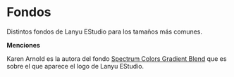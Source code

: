 <h1>Fondos</h1>
<p>Distintos fondos de Lanyu EStudio para los tamaños más comunes.</p>
<strong>Menciones</strong>
<p>Karen Arnold es la autora del fondo <a href="https://www.publicdomainpictures.net/en/view-image.php?image=205482&picture=spectrum-colors-gradient-blend">Spectrum Colors Gradient Blend<a> que es sobre el que aparece el logo de Lanyu EStudio.</p>
